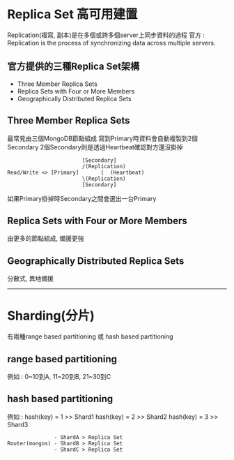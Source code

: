 # Replica Set 高可用建置
Replication(複寫, 副本)是在多個或跨多個server上同步資料的過程
官方 : Replication is the process of synchronizing data across multiple servers.

## 官方提供的三種Replica Set架構
* Three Member Replica Sets
* Replica Sets with Four or More Members
* Geographically Distributed Replica Sets

## Three Member Replica Sets
最常見由三個MongoDB節點組成
寫到Primary時資料會自動複製到2個Secondary
2個Secondary則是透過Heartbeat確認對方還沒掛掉
```
                        [Secondary]
                        /(Replication)
Read/Write <> [Primary]       |  (Heartbeat)
                        \(Replication)
                        [Secondary]
```
如果Primary掛掉時Secondary之間會選出一台Primary

## Replica Sets with Four or More Members
由更多的節點組成, 備援更強

## Geographically Distributed Replica Sets
分散式, 異地備援

---

# Sharding(分片)
有兩種range based partitioning 或 hash based partitioning

## range based partitioning
例如 : 0~10到A, 11~20到B, 21~30到C

## hash based partitioning
例如 : 
hash(key) = 1 >> Shard1
hash(key) = 2 >> Shard2
hash(key) = 3 >> Shard3
```
               - ShardA > Replica Set
Router(mongos) - ShardB > Replica Set
               - ShardC > Replica Set

```